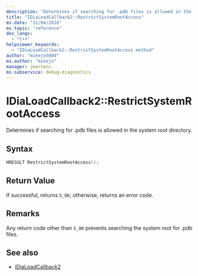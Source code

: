 ```yaml
---
description: "Determines if searching for .pdb files is allowed in the system root directory."
title: "IDiaLoadCallback2::RestrictSystemRootAccess"
ms.date: "11/04/2016"
ms.topic: "reference"
dev_langs:
  - "C++"
helpviewer_keywords:
  - "IDiaLoadCallback2::RestrictSystemRootAccess method"
author: "mikejo5000"
ms.author: "mikejo"
manager: jmartens
ms.subservice: debug-diagnostics
---
```

# IDiaLoadCallback2::RestrictSystemRootAccess

Determines if searching for .pdb files is allowed in the system root directory.

## Syntax

```C++
HRESULT RestrictSystemRootAccess();
```

## Return Value
 If successful, returns `S_OK`; otherwise, returns an error code.

## Remarks
 Any return code other than `S_OK` prevents searching the system root for .pdb files.

## See also
- [IDiaLoadCallback2](../../debugger/debug-interface-access/idialoadcallback2.md)
